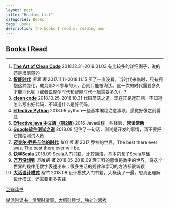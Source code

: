 ```yaml
---
layout: post
title: "Reading List"
categories: Books
tags: Books
description: the books I read or reading now
---
```


## Books I Read
* * *
1. **[The Art of Clean Code](https://book.douban.com/subject/10797189/)** 2018.12.31-2019.01.03 有比较多的详细例子，说的还是很清楚的
1. **[智能时代](https://book.douban.com/subject/26838557/)** *吴军 著* 2017.11.11-2018.11.15 买了一直没看。当时代来临时，只有拥抱这种变化，成为那2%参与的人，否则只能被淘汰。这一次的时代需要多久才能消化呢（或者说摩尔时代和智能时代一起需要多久）？
1. **[clean code](https://book.douban.com/subject/4199741/)** 2018.10.25-2018.10.31 代码简洁之道，现在正是迷茫期，不知道怎么写出好代码，不知道什么是好代码。
1. **[Effective Python](https://book.douban.com/subject/26709315/)** 2018.09 python一些基本编程注意事项，感觉好像之前看过
1. **[Effective java 中文版（第2版)](https://book.douban.com/subject/3360807/)** 2016 Java编程一些经验，**常读常新**
2. **[Google软件测试之道](https://book.douban.com/subject/25742200/)** 2018.08 记住了一句话，测试是开发的事情，请不要把它推给测试人员
3. **[迈克尔·乔丹与他的时代](https://book.douban.com/subject/25831297/)** *张佳苇 著* 2017 乔神的世界，The best there ever was. The best there ever will be.
4. **[快学Scala](https://book.douban.com/subject/27093751/)** 2018.09 Scala入门书籍，比较简洁，基本包含了Scala基础
5. **[万万没想到](https://book.douban.com/subject/25986341/)** *万维钢 著* 2018.05-2018.09 理工科的思维是数字的世界，将这个世界的规律用数字表述出来；很多生活的规律和学习的方法都很新颖
6. **[大话设计模式](https://book.douban.com/subject/2334288/)** *程杰* 2018.08 设计模式入门书籍，大概读了一遍，想真正理解设计模式，还需要更多实践


[豆瓣读书](https://book.douban.com/)


<u>糊涂时读书，清醒时做事，大怒时睡觉，独处时思考</u>
